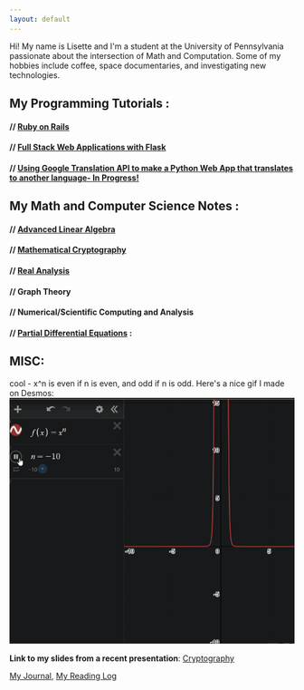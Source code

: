 ```yaml
---
layout: default
---
```

Hi! My name is Lisette and I'm a student at the University of Pennsylvania passionate about the intersection of Math and Computation. Some of my hobbies include coffee, space documentaries, and investigating new technologies.

## My Programming Tutorials :

#### // [Ruby on Rails](ruby.md)

#### // [Full Stack Web Applications with Flask](flask_start.md)

#### // [Using Google Translation API to make a Python Web App that translates to another language- In Progress!](flask_py_translate_api.md)

## My Math and Computer Science Notes :

#### // [Advanced Linear Algebra](line_alg.md)

#### // [Mathematical Cryptography](mathematical_crypto.md)

#### // [Real Analysis](analysis.md)

#### // Graph Theory

#### // Numerical/Scientific Computing and Analysis

#### // [Partial Differential Equations](PDE.md) :

## MISC:

cool - x^n is even if n is even, and odd if n is odd. Here's a nice gif I made on Desmos:
![example function](/gif/xn_gif.gif)

**Link to my slides from a recent presentation**: [Cryptography](https://drive.google.com/file/d/1MdGkOsmxy2CyUJRVHIdzjVyykqI3To42/view?fbclid=IwAR3VM03FceUloxVeDge2JDqKOYtu4hkWEx-uqhDgS_nINv2S9eHKC78kZdU)

[My Journal](journal.md), [My Reading Log](reading.md)



